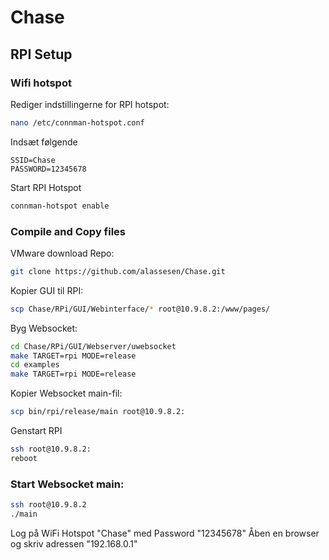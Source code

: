 # Chase

## RPI Setup

### Wifi hotspot

Rediger indstillingerne for RPI hotspot:
```bash
nano /etc/connman-hotspot.conf
```
Indsæt følgende
```
SSID=Chase
PASSWORD=12345678
```
Start RPI Hotspot
```bash
connman-hotspot enable
```

### Compile and Copy files

VMware download Repo:
```bash
git clone https://github.com/alassesen/Chase.git
```
Kopier GUI til RPI:
```bash
scp Chase/RPi/GUI/Webinterface/* root@10.9.8.2:/www/pages/
```
Byg Websocket:
```bash
cd Chase/RPi/GUI/Webserver/uwebsocket
make TARGET=rpi MODE=release
cd examples
make TARGET=rpi MODE=release
```
Kopier Websocket main-fil:
```bash
scp bin/rpi/release/main root@10.9.8.2:
```
Genstart RPI
```bash
ssh root@10.9.8.2:
reboot
```

### Start Websocket main:
```bash
ssh root@10.9.8.2
./main
```

Log på WiFi Hotspot "Chase" med Password "12345678"
Åben en browser og skriv adressen "192.168.0.1"
